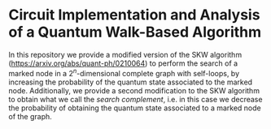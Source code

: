 # Circuit Implementation and Analysis of a Quantum Walk-Based Algorithm
In this repository we provide a modified version of the SKW algorithm (https://arxiv.org/abs/quant-ph/0210064) to perform the search of a marked node in a $2^n$-dimensional complete graph with self-loops, by increasing the probability of the quantum state associated to the marked node. Additionally, we provide a second modification to the SKW algorithm to obtain what we call the _search complement_, i.e. in this case we decrease the probability of obtaining the quantum state associated to a marked node of the graph.
